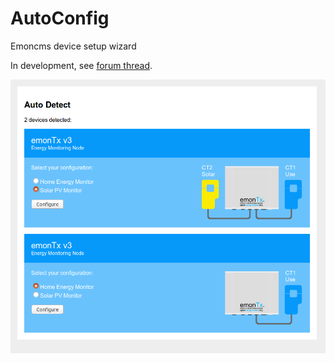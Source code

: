 # AutoConfig

Emoncms device setup wizard

In development, see [forum thread](https://community.openenergymonitor.org/t/emoncms-device-wizard/936).

![screenshot](image.png)
